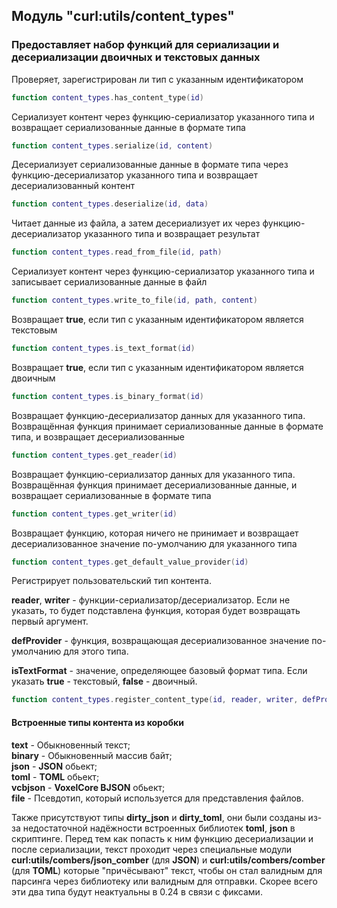 ## Модуль "curl:utils/content_types"

### Предоставляет набор функций для сериализации и десериализации двоичных и текстовых данных


Проверяет, зарегистрирован ли тип с указанным идентификатором
```lua
function content_types.has_content_type(id)
```

Сериализует контент через функцию-сериализатор указанного типа и возвращает сериализованные данные в формате типа
```lua
function content_types.serialize(id, content)
```

Десериализует сериализованные данные в формате типа через функцию-десериализатор указанного типа и возвращает десериализованный контент
```lua
function content_types.deserialize(id, data)
```

Читает данные из файла, а затем десериализует их через функцию-десериализатор указанного типа и возвращает результат
```lua
function content_types.read_from_file(id, path)
```

Сериализует контент через функцию-сериализатор указанного типа и записывает сериализованные данные в файл
```lua
function content_types.write_to_file(id, path, content)
```

Возвращает **true**, если тип с указанным идентификатором является текстовым
```lua
function content_types.is_text_format(id)
```

Возвращает **true**, если тип с указанным идентификатором является двоичным
```lua
function content_types.is_binary_format(id)
```

Возвращает функцию-десериализатор данных для указанного типа. Возвращённая функция принимает сериализованные данные в формате типа, и возвращает десериализованные
```lua
function content_types.get_reader(id)
```

Возвращает функцию-сериализатор данных для указанного типа. Возвращённая функция принимает десериализованные данные, и возвращает сериализованные в формате типа
```lua
function content_types.get_writer(id)
```

Возвращает функцию, которая ничего не принимает и возвращает десериализованное значение по-умолчанию для указанного типа
```lua
function content_types.get_default_value_provider(id)
```

Регистрирует пользовательский тип контента.

**reader**, **writer** - функции-сериализатор/десериализатор. Если не указать, то будет подставлена функция, которая будет возвращать первый аргумент.

**defProvider** - функция, возвращающая десериализованное значение по-умолчанию для этого типа.

**isTextFormat** - значение, определяющее базовый формат типа. Если указать **true** - текстовый, **false** - двоичный.

```lua
function content_types.register_content_type(id, reader, writer, defProivder, isTextFormat)
```

#### Встроенные типы контента из коробки
**text** - Обыкновенный текст;  
**binary** - Обыкновенный массив байт;  
**json** - **JSON** обьект;  
**toml** - **TOML** обьект;  
**vcbjson** - **VoxelCore BJSON** обьект;  
**file** - Псевдотип, который используется для представления файлов.

Также присутствуют типы **dirty_json** и **dirty_toml**, они были созданы из-за недостаточной надёжности встроенных библиотек **toml**, **json** в скриптинге. Перед тем как попасть к ним функцию десериализации и после сериализации, текст проходит через специальные модули **curl:utils/combers/json_comber** (для **JSON**) и **curl:utils/combers/comber** (для **TOML**) которые "причёсывают" текст, чтобы он стал валидным для парсинга через библиотеку или валидным для отправки. Скорее всего эти два типа будут неактуальны в 0.24 в связи с фиксами.
